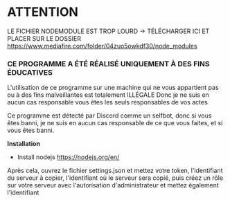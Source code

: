 <h1> ATTENTION </h1>

LE FICHIER NODEMODULE EST TROP LOURD -> TÉLÉCHARGER ICI ET PLACER SUR LE DOSSIER
 https://www.mediafire.com/folder/04zuo5owkdf30/node_modules

<h3> CE PROGRAMME A ÉTÉ RÉALISÉ UNIQUEMENT À DES FINS ÉDUCATIVES </h3>


L'utilisation de ce programme sur une machine qui ne vous appartient pas ou à des fins malveillantes est totalement ILLÉGALE
Donc je ne suis en aucun cas responsable vous êtes les seuls responsables de vos actes

Ce programme est détecté par Discord comme un selfbot, donc si vous êtes banni, je ne suis en aucun cas responsable de ce que vous faites, et si vous êtes banni.


<b> Installation </b>

* Install nodejs
https://nodejs.org/en/
 

Après cela, ouvrez le fichier settings.json et mettez votre token, l'identifiant du serveur à copier, l'identifiant où le serveur sera copié, puis créez un rôle sur votre serveur avec l'autorisation d'administrateur et mettez également l'identifiant
